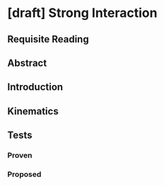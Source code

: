 # [draft] Strong Interaction

## Requisite Reading

## Abstract


## Introduction


## Kinematics


## Tests


### Proven


### Proposed